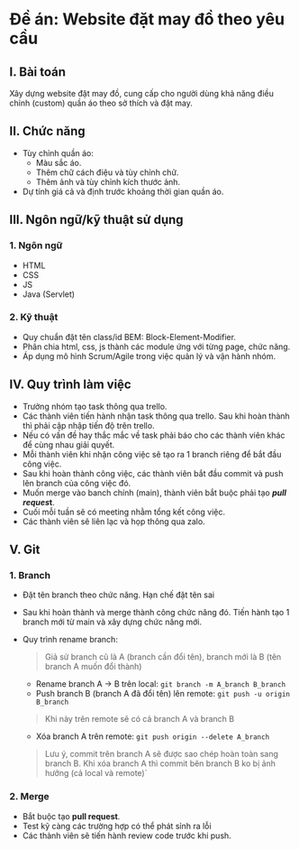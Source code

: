 # Đề án: Website đặt may đồ theo yêu cầu

## I. Bài toán

Xây dựng website đặt may đồ, cung cấp cho người dùng khả năng điều chỉnh (custom) quần áo theo sở thích và đặt may.

## II. Chức năng

- Tùy chỉnh quần áo:
    - Màu sắc áo.
    - Thêm chữ cách điệu và tùy chỉnh chữ.
    - Thêm ảnh và tùy chỉnh kích thước ảnh.
- Dự tính giá cả và định trước khoảng thời gian quần áo.

## III. Ngôn ngữ/kỹ thuật sử dụng

### 1. Ngôn ngữ

- HTML
- CSS
- JS
- Java (Servlet)

### 2. Kỹ thuật

- Quy chuẩn đặt tên class/id BEM: Block-Element-Modifier.
- Phân chia html, css, js thành các module ứng với từng page, chức năng.
- Áp dụng mô hình Scrum/Agile trong việc quản lý và vận hành nhóm.

## IV. Quy trình làm việc

- Trưởng nhóm tạo task thông qua trello.
- Các thành viên tiến hành nhận task thông qua trello. Sau khi hoàn thành thì phải cập nhập tiến độ trên trello.
- Nếu có vấn đề hay thắc mắc về task phải báo cho các thành viên khác để cùng nhau giải quyết.
- Mỗi thành viên khi nhận công việc sẽ tạo ra 1 branch riêng để bắt đầu công việc.
- Sau khi hoàn thành công việc, các thành viên bắt đầu commit và push lên branch của công việc đó.
- Muốn merge vào banch chính (main), thành viên bắt buộc phải tạo ***pull reques*t**.
- Cuối mỗi tuần sẽ có meeting nhằm tổng kết công việc.
- Các thành viên sẽ liên lạc và họp thông qua zalo.

## V. Git

### 1. Branch

- Đặt tên branch theo chức năng. Hạn chế đặt tên sai
- Sau khi hoàn thành và merge thành công chức năng đó. Tiến hành tạo 1 branch mới từ main và xây dựng chức năng mới.
- Quy trình rename branch:

  > Giả sử branch cũ là A (branch cần đổi tên), branch mới là B (tên branch A muốn đổi thành)

    - Rename branch A -> B trên local: `git branch -m A_branch B_branch`
    - Push branch B (branch A đã đổi tên) lên remote: `git push -u origin B_branch`

  > Khi này trên remote sẽ có cả branch A và branch B
    - Xóa branch A trên remote: `git push origin --delete A_branch`

  > Lưu ý, commit trên branch A sẽ được sao chép hoàn toàn sang branch B. Khi xóa branch A thì commit bên branch
  > B ko bị ảnh hưởng (cả local và remote)`

### 2. Merge

- Bắt buộc tạo **pull request**.
- Test kỹ càng các trường hợp có thể phát sỉnh ra lỗi
- Các thành viên sẽ tiến hành review code trước khi push.